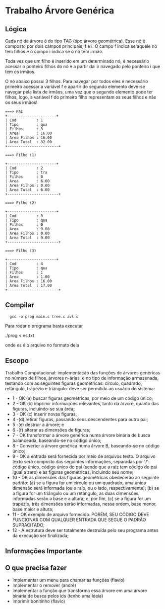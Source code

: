 # Trabalho Árvore Genérica

## Lógica

Cada nó da árvore é do tipo TAG (tipo árvore geométrica). Esse nó é composto por dois campos principais, f e i. O campo f indica se aquele nó tem filhos e o compo i indica se o nó tem irmão.

Toda vez que um filho é inserido em um determinado nó, é necessário acessar o ponteiro filhos do nó e a partir dai ir navegado pelo ponteiro i que tem os irmãos.

O nó abaixo possui 3 filhos. Para navegar por todos eles é necessário primeiro acessar a variável f e apartir do segundo elemento deve-se navegar pela lista de irmãos, uma vez que o segundo elemento pode ter filhos, logo, a variável f do primeiro filho representam os seus filhos e não os seus irmãos!

```
===> PAI
+----------------------+
| Cod         : 1
| Tipo        : qua
| Filhos      : 3
| Area        : 16.00
| Area Filhos : 16.00
| Area Total  : 32.00
+-----------------------+

===> Filho (1)

+----------------------+
| Cod         : 2
| Tipo        : tra
| Filhos      : 0
| Area        : 6.00
| Area Filhos : 0.00
| Area Total  : 6.00
+-----------------------+

===> Filho (2)

+----------------------+
| Cod         : 3
| Tipo        : qua
| Filhos      : 0
| Area        : 9.00
| Area Filhos : 0.00
| Area Total  : 9.00
+-----------------------+

===> Filho (3)

+----------------------+
| Cod         : 4
| Tipo        : qua
| Filhos      : 1
| Area        : 1.00
| Area Filhos : 16.00
| Area Total  : 17.00
+-----------------------+
```

## Compilar

```
  gcc -o prog main.c tree.c avl.c
```

Para rodar o programa basta executar

./prog < es.txt

onde es é o arquivo no formato dela

## Escopo

Trabalho Computacional: implementação das funções de árvores genéricas no número de filhos, árvores n-árias, e no tipo de informação armazenada, testando com as seguintes figuras geométricas: círculo, quadrado, retângulo, trapézio e triângulo: deve ser permitido ao usuário do sistema:

* 1  - OK (a) buscar figuras geométricas, por meio de um código único;
* 2  - OK (b) imprimir informações relevantes, tanto da árvore, quanto das figuras, incluindo-se sua área;
* 3  - OK (c) inserir novas figuras;
* 4  -(d) retirar figuras, passando seus descendentes para outro pai;
* 5  -(e) destruir a árvore; e
* 6  -(f) alterar as dimensões de figuras;
* 7  - OK transformar a árvore genérica numa árvore binária de busca balanceada, baseando-se no código único;
* 8  - Converter a árvore genérica numa árvore B, baseando-se no código único;
* 9  - OK a entrada será fornecida por meio de arquivos texto. O arquivo texto será composto das seguintes informações, separadas por '/': código único, código único do pai (sendo que a raiz tem código do pai igual a zero) e as figuras geométricas, incluindo seu nome;
* 10 - OK as dimensões das figuras geométricas obedecerão ao seguinte padrão: (a) se a figura for um círculo ou um quadrado, uma única dimensão será informada (ou o raio, ou o lado, respectivamente); (b) se a figura for um triângulo ou um retângulo, as duas dimensões informadas serão a base e a altura; e, por fim, (c) se a figura for um trapézio, três dimensões serão informadas, nessa ordem, base menor, base maior e altura;
* 11 - OK exemplo de arquivo fornecido. PORÉM, SEU CÓDIGO DEVE FUNCIONAR COM QUALQUER ENTRADA QUE SEGUE O PADRÃO SUPRACITADO;
* 12 - A estrutura deve ser totalmente destruída pelo seu programa antes da execução ser finalizada;

## Informações Importante

## O que precisa fazer

* Implementar um menu para chamar as funções (flavio)
* Implementar o remover (andré)
* Implementar a função que transforma essa árvore em uma árvore binária de busca pelos ids (tenho uma ideia)
* Imprimir bonitinho (flavio)